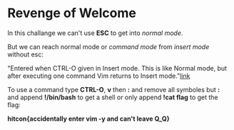 # Revenge of Welcome

In this challange we can't use **ESC** to get into _normal mode_.

But we can reach normal mode or _command mode_ from _insert mode_ without esc: 

"Entered when CTRL-O given in Insert mode. This is like Normal mode, but after executing one command Vim returns to Insert mode."[link](vimdoc.sourceforge.net/htmldoc/intro.html)

To use a command type **CTRL-O**, **v** then **:** and remove all symboles but **:** and append **!/bin/bash** to get a shell or only append **!cat flag** to get the flag:

**hitcon{accidentally enter vim -y and can't leave Q_Q}**
